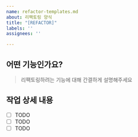 ```yaml
---
name: refactor-templates.md
about: 리팩토링 양식
title: "[REFACTOR]"
labels: ''
assignees: ''

---
```


## 어떤 기능인가요?

> 리팩토링하려는 기능에 대해 간결하게 설명해주세요

## 작업 상세 내용

- [ ] TODO
- [ ] TODO
- [ ] TODO

